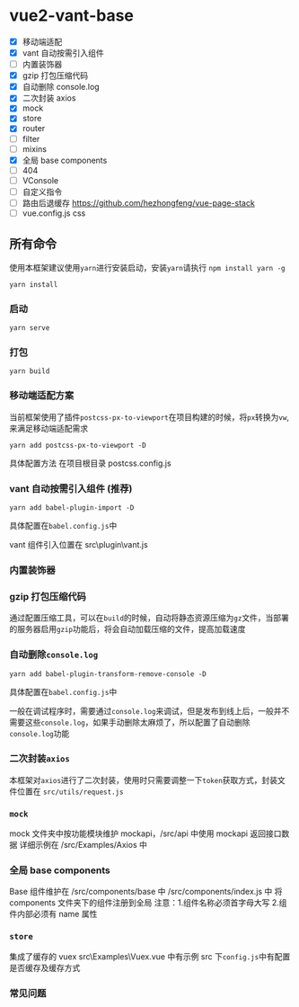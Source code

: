 # vue2-vant-base

- [x] 移动端适配
- [x] vant 自动按需引入组件
- [ ] 内置装饰器
- [x] gzip 打包压缩代码
- [x] 自动删除 console.log
- [x] 二次封装 axios
- [x] mock
- [x] store
- [x] router
- [ ] filter
- [ ] mixins
- [x] 全局 base components
- [ ] 404
- [ ] VConsole
- [ ] 自定义指令
- [ ] 路由后退缓存 https://github.com/hezhongfeng/vue-page-stack
- [ ] vue.config.js css

## 所有命令

使用本框架建议使用`yarn`进行安装启动，安装`yarn`请执行 `npm install yarn -g`

```安装
yarn install
```

### 启动

```
yarn serve
```

### 打包

```
yarn build
```

### 移动端适配方案

当前框架使用了插件`postcss-px-to-viewport`在项目构建的时候，将`px`转换为`vw`,来满足移动端适配需求

```
yarn add postcss-px-to-viewport -D
```

具体配置方法 在项目根目录 postcss.config.js

### vant 自动按需引入组件 (推荐)

```
yarn add babel-plugin-import -D
```

具体配置在`babel.config.js`中

vant 组件引入位置在 src\plugin\vant.js

### 内置装饰器

### gzip 打包压缩代码

通过配置压缩工具，可以在`build`的时候，自动将静态资源压缩为`gz`文件，当部署的服务器启用`gzip`功能后，将会自动加载压缩的文件，提高加载速度

### 自动删除`console.log`

```
yarn add babel-plugin-transform-remove-console -D
```

具体配置在`babel.config.js`中

一般在调试程序时，需要通过`console.log`来调试，但是发布到线上后，一般并不需要这些`console.log`，如果手动删除太麻烦了，所以配置了自动删除`console.log`功能

### 二次封装`axios`

本框架对`axios`进行了二次封装，使用时只需要调整一下`token`获取方式，封装文件位置在 `src/utils/request.js`

### `mock`

mock 文件夹中按功能模块维护 mockapi，/src/api 中使用 mockapi 返回接口数据
详细示例在 /src/Examples/Axios 中

### 全局 base components

Base 组件维护在 /src/components/base 中
/src/components/index.js 中 将 components 文件夹下的组件注册到全局
注意：1.组件名称必须首字母大写 2.组件内部必须有 name 属性

### `store`

集成了缓存的 vuex
src\Examples\Vuex.vue 中有示例
src 下`config.js`中有配置是否缓存及缓存方式

### 常见问题
